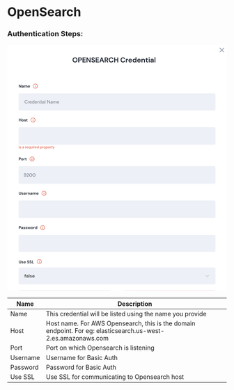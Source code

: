 # OpenSearch

### Authentication Steps:

![Information needed to onboard Opensearch connector](<../../.gitbook/assets/Screen Shot 2022-06-15 at 7.37.53 PM.png>)

| Name     | Description                                                                                                  |
| -------- | ------------------------------------------------------------------------------------------------------------ |
| Name     | This credential will be listed using the name you provide                                                    |
| Host     | Host name. For AWS Opensearch, this is the domain endpoint. For eg: elasticsearch.us-west-2.es.amazonaws.com |
| Port     | Port on which Opensearch is listening                                                                        |
| Username | Username for Basic Auth                                                                                      |
| Password | Password for Basic Auth                                                                                      |
| Use SSL  | Use SSL for communicating to Opensearch host                                                                 |

